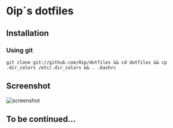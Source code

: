 ﻿# 0ip´s dotfiles

## Installation

### Using git

    git clone git://github.com/0ip/dotfiles && cd dotfiles && cp .dir_colors /etc/.dir_colors && . .bashrc

## Screenshot
![screenshot](https://factor.cc/up/7F.png)

## To be continued...
